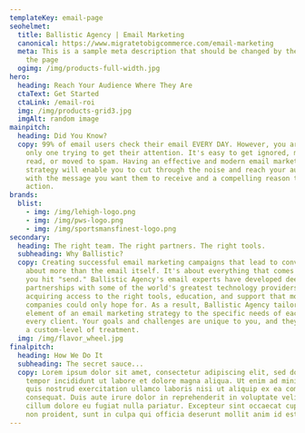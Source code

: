 ```yaml
---
templateKey: email-page
seohelmet:
  title: Ballistic Agency | Email Marketing
  canonical: https://www.migratetobigcommerce.com/email-marketing
  meta: This is a sample meta description that should be changed by the author of
    the page
  ogimg: /img/products-full-width.jpg
hero:
  heading: Reach Your Audience Where They Are
  ctaText: Get Started
  ctaLink: /email-roi
  img: /img/products-grid3.jpg
  imgAlt: random image
mainpitch:
  heading: Did You Know?
  copy: 99% of email users check their email EVERY DAY. However, you are not the
    only one trying to get their attention. It's easy to get ignored, marked as
    read, or moved to spam. Having an effective and modern email marketing
    strategy will enable you to cut through the noise and reach your audience
    with the message you want them to receive and a compelling reason to take
    action.
brands:
  blist:
    - img: /img/lehigh-logo.png
    - img: /img/pws-logo.png
    - img: /img/sportsmansfinest-logo.png
secondary:
  heading: The right team. The right partners. The right tools.
  subheading: Why Ballistic?
  copy: Creating successful email marketing campaigns that lead to conversion is
    about more than the email itself. It's about everything that comes before
    you hit "send." Ballistic Agency's email experts have developed deep
    partnerships with some of the world's greatest technology providers,
    acquiring access to the right tools, education, and support that most
    companies could only hope for. As a result, Ballistic Agency tailors every
    element of an email marketing strategy to the specific needs of each and
    every client. Your goals and challenges are unique to you, and they deserve
    a custom-level of treatment.
  img: /img/flavor_wheel.jpg
finalpitch:
  heading: How We Do It
  subheading: The secret sauce...
  copy: Lorem ipsum dolor sit amet, consectetur adipiscing elit, sed do eiusmod
    tempor incididunt ut labore et dolore magna aliqua. Ut enim ad minim veniam,
    quis nostrud exercitation ullamco laboris nisi ut aliquip ex ea commodo
    consequat. Duis aute irure dolor in reprehenderit in voluptate velit esse
    cillum dolore eu fugiat nulla pariatur. Excepteur sint occaecat cupidatat
    non proident, sunt in culpa qui officia deserunt mollit anim id est laborum.
---
```

